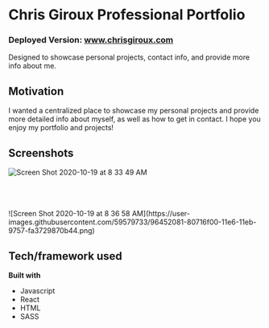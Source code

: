 # Chris Giroux Professional Portfolio

### Deployed Version: www.chrisgiroux.com


Designed to showcase personal projects, contact info, and provide more info about me.

## Motivation

I wanted a centralized place to showcase my personal projects and provide more detailed info about myself, as well as how to get in contact. I hope you enjoy my portfolio and projects!
## Screenshots


![Screen Shot 2020-10-19 at 8 33 49 AM](https://user-images.githubusercontent.com/59579733/96451746-0c36cb80-11e6-11eb-88ea-aeb943ad83c1.png)

<br/>
<br/>
<br/>
![Screen Shot 2020-10-19 at 8 36 58 AM](https://user-images.githubusercontent.com/59579733/96452081-80716f00-11e6-11eb-9757-fa3729870b44.png)



## Tech/framework used


<b>Built with</b>

- Javascript
- React
- HTML
- SASS

